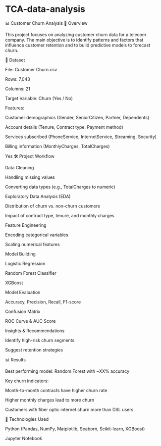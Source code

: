 # TCA-data-analysis
📊 Customer Churn Analysis
📌 Overview

This project focuses on analyzing customer churn data for a telecom company.
The main objective is to identify patterns and factors that influence customer retention and to build predictive models to forecast churn.

📂 Dataset

File: Customer Churn.csv

Rows: 7,043

Columns: 21

Target Variable: Churn (Yes / No)

Features:

Customer demographics (Gender, SeniorCitizen, Partner, Dependents)

Account details (Tenure, Contract type, Payment method)

Services subscribed (PhoneService, InternetService, Streaming, Security)

Billing information (MonthlyCharges, TotalCharges)


Yes
🛠 Project Workflow

Data Cleaning

Handling missing values

Converting data types (e.g., TotalCharges to numeric)

Exploratory Data Analysis (EDA)

Distribution of churn vs. non-churn customers

Impact of contract type, tenure, and monthly charges

Feature Engineering

Encoding categorical variables

Scaling numerical features

Model Building

Logistic Regression

Random Forest Classifier

XGBoost

Model Evaluation

Accuracy, Precision, Recall, F1-score

Confusion Matrix

ROC Curve & AUC Score

Insights & Recommendations

Identify high-risk churn segments

Suggest retention strategies


📊 Results

Best performing model: Random Forest with ~XX% accuracy

Key churn indicators:

Month-to-month contracts have higher churn rate

Higher monthly charges lead to more churn

Customers with fiber optic internet churn more than DSL users

📌 Technologies Used

Python (Pandas, NumPy, Matplotlib, Seaborn, Scikit-learn, XGBoost)

Jupyter Notebook
